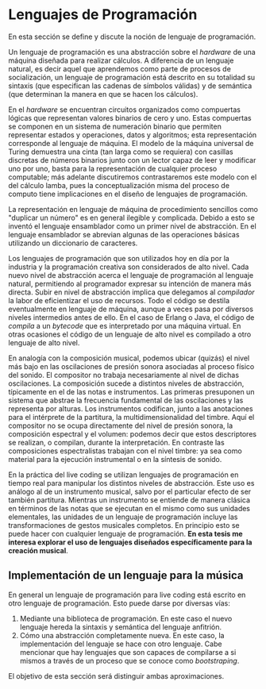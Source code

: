 # Lenguajes de Programación

En esta sección se define y discute la noción de lenguaje de programación.

Un lenguaje de programación es una abstracción sobre el _hardware_ de una máquina
diseñada para realizar cálculos. A diferencia de un lenguaje natural, es decir aquel
que aprendemos como parte de procesos de socialización, un lenguaje de programación está
descrito en su totalidad su sintaxis (que especifican las cadenas de símbolos
válidas) y de semántica (que determinan la manera en que se hacen los cálculos).

En el _hardware_ se encuentran circuitos organizados como compuertas lógicas que
representan valores binarios de cero y uno. Estas compuertas se componen en un sistema de numeración binario
que permiten representar estados y operaciones, datos y algoritmos; esta representación corresponde al lenguaje de máquina.
El modelo de la máquina universal de Turing demuestra una cinta (tan larga como se requiera) con casillas discretas de números binarios
junto con un lector capaz de leer y modificar uno por uno, basta
para la representación de cualquier proceso computable; más adelante discutiremos contrastaremos este modelo con
el del cálculo lamba, pues la conceptualización misma del proceso de computo tiene implicaciones en el diseño de lenguajes de programación.

La representación en lenguaje de máquina de procedimiento sencillos como "duplicar un número" es en general ilegible y complicada.
Debido a esto se inventó el lenguaje ensamblador como un primer nivel de abstracción. En el lenguaje ensamblador se abrevian algunas de las
operaciones básicas utilizando un diccionario de caracteres.

Los lenguajes de programación que son utilizados hoy en día por la industria y la
programación creativa son considerados de alto nivel. Cada nuevo nivel de abstracción acerca el lenguaje de programación
al lenguaje natural, permitiendo al programador expresar su intención de manera más directa. Subir en nivel de abstracción
implica que delegamos al _compilador_ la labor de eficientizar el uso de recursos.
Todo el código se destila eventualmente en lenguaje de máquina, aunque a veces pasa por diversos niveles intermedios
antes de ello. En el caso de Erlang o Java, el código de _compila_ a un _bytecode_ que
es interpretado por una máquina virtual. En otras ocasiones el código
de un lenguaje de alto nivel es compilado a otro lenguaje de alto nivel.

En analogía con la composición musical, podemos ubicar (quizás) el nivel más bajo en las oscilaciones de presión sonora
asociadas al proceso físico del sonido. El compositor no trabaja necesariamente al nivel de dichas oscilaciones.
La composición sucede a distintos niveles de abstracción, típicamente en el de las notas e instrumentos.
Las primeras presuponen un sistema que abstrae la frecuencia fundamental de las oscilaciones y las representa por alturas.
Los instrumentos codifican, junto a las anotaciones para el intérprete de la partitura, la multidimensionalidad del timbre.
Aquí el compositor no se ocupa directamente del nivel de presión sonora, la composición espectral y el volumen: podemos decir que estos descriptores se
realizan, o compilan, durante la interpretación. En contraste las composiciones espectralistas trabajan con el nivel timbre: ya sea como
material para la ejecución instrumental o en la síntesis de sonido.

En la práctica del live coding se utilizan lenguajes de programación en tiempo real para manipular los distintos niveles de abstracción.
Este uso es análogo al de un instrumento musical, salvo por el particular efecto de ser también partitura.
Mientras un instrumento se entiende de manera clásica en términos de las notas que se ejecutan en el mismo como sus unidades elementales,
las unidades de un lenguaje de programación incluye las transformaciones de gestos musicales completos.
En principio esto se puede hacer con cualquier lenguaje de programación.
**En esta tesis me interesa explorar el uso de lenguajes diseñados específicamente para la creación musical**.

## Implementación de un lenguaje para la música

En general un lenguaje de programación para live coding está escrito en otro lenguaje de programación. Esto puede darse por diversas vías:

1. Mediante una biblioteca de programación. En este caso el nuevo lenguaje hereda la sintaxis y semántica
   del lenguaje anfitrión.
2. Cómo una abstracción completamente nueva. En este caso, la implementación del lenguaje se hace con otro lenguaje. Cabe mencionar que hay lenguajes
   que son capaces de compilarse a si mismos a través de un proceso que se conoce como _bootstraping_.

El objetivo de esta sección será distinguir ambas aproximaciones.
